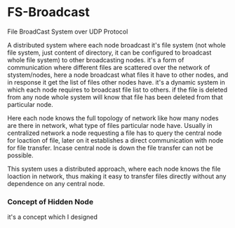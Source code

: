 # FS-Broadcast
<p>File BroadCast System over UDP Protocol</p>
<p>A distributed system where each node broadcast it's file system (not whole
file system, just content of directory, it can be configured to broadcast whole
file system) to other broadcasting nodes. it's a form of communication where 
different files are scattered over the network of stystem/nodes, here a node 
broadcast what files it have to other nodes, and in response it get the list
of files other nodes have. it's a dynamic system in which each node requires
to broadcast file list to others. if the file is deleted from any node whole
system will know that file has been deleted from that particular node.</p>

<p>Here each node knows the full topology of network like how many nodes are 
there in network, what type of files particular node have. Usually in centralized
network a node requesting a file has to query the central node for loaction of
file, later on it establishes a direct communication with node for file transfer.
Incase central node is down the file transfer can not be possible.<p>

<p>This system uses a distributed approach, where each node knows the file loaction
in network, thus making it easy to transfer files directly without any dependence
on any central node.<p>

<h3>Concept of Hidden Node</h3>
<p>it's a concept which I designed <p>

